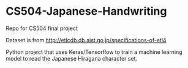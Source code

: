 # CS504-Japanese-Handwriting

Repo for CS504 final project

Dataset is from http://etlcdb.db.aist.go.jp/specifications-of-etl4

Python project that uses Keras/Tensorflow to train a machine learning model to read the Japanese Hiragana character set.
